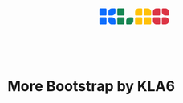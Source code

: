 <p align="center">
  <br><br><br><br>
  <svg height="32px" viewBox="0 0 1248 288">
    <g fill="#0D6EFD">
      <path d="M112,0H64H16C7.2,0,0,7.2,0,16v48v48c0,8.8,7.2,16,16,16h48h48c8.8,0,16-7.2,16-16V64V16C128,7.2,120.8,0,112,0z"/>
      <path d="M112,160H64H16c-8.8,0-16,7.2-16,16v48v48c0,8.8,7.2,16,16,16h48h48c8.8,0,16-7.2,16-16v-48v-48 C128,167.2,120.8,160,112,160z"/>
      <path d="M272,0h-48c-35.3,0-64,28.7-64,64v48c0,8.8,7.2,16,16,16h48c35.3,0,64-28.7,64-64V16C288,7.2,280.8,0,272,0z"/>
      <path d="M224,160h-48c-8.8,0-16,7.2-16,16v48c0,35.3,28.7,64,64,64h48c8.8,0,16-7.2,16-16v-48C288,188.7,259.3,160,224,160z"/>
    </g>
    <g fill="#198754">
      <path d="M432,0h-48h-48c-8.8,0-16,7.2-16,16v48v48c0,8.8,7.2,16,16,16h48h48c8.8,0,16-7.2,16-16V64V16C448,7.2,440.8,0,432,0z"/>
      <path d="M432,160h-48h-48c-8.8,0-16,7.2-16,16v48v48c0,8.8,7.2,16,16,16h48h48c8.8,0,16-7.2,16-16v-48v-48 C448,167.2,440.8,160,432,160z"/>
      <path d="M592,160h-48c-35.3,0-64,28.7-64,64v48c0,8.8,7.2,16,16,16h48c35.3,0,64-28.7,64-64v-48C608,167.2,600.8,160,592,160z"/>
    </g>
    <g fill="#FFC107">
      <path d="M752,0h-48c-35.3,0-64,28.7-64,64v48c0,8.8,7.2,16,16,16h48h48c8.8,0,16-7.2,16-16V64V16C768,7.2,760.8,0,752,0z"/>
      <path d="M752,160h-48h-48c-8.8,0-16,7.2-16,16v48v48c0,8.8,7.2,16,16,16h48h48c8.8,0,16-7.2,16-16v-48v-48 C768,167.2,760.8,160,752,160z"/>
      <path d="M864,0h-48c-8.8,0-16,7.2-16,16v48v48c0,8.8,7.2,16,16,16h48h48c8.8,0,16-7.2,16-16V64C928,28.7,899.3,0,864,0z"/>
      <path d="M912,160h-48h-48c-8.8,0-16,7.2-16,16v48v48c0,8.8,7.2,16,16,16h48h48c8.8,0,16-7.2,16-16v-48v-48 C928,167.2,920.8,160,912,160z"/>
    </g>
    <g fill="#DC3545">
      <path d="M1072,0h-48c-35.3,0-64,28.7-64,64v48c0,8.8,7.2,16,16,16h48h48c8.8,0,16-7.2,16-16V64V16C1088,7.2,1080.8,0,1072,0z"/>
      <path d="M1072,160h-48h-48c-8.8,0-16,7.2-16,16v48c0,35.3,28.7,64,64,64h48c8.8,0,16-7.2,16-16v-48v-48 C1088,167.2,1080.8,160,1072,160z"/>
      <path d="M1184,0h-48c-8.8,0-16,7.2-16,16v48c0,35.3,28.7,64,64,64h48c8.8,0,16-7.2,16-16V64C1248,28.7,1219.3,0,1184,0z"/>
      <path d="M1184,160h-48c-8.8,0-16,7.2-16,16v48v48c0,8.8,7.2,16,16,16h48c35.3,0,64-28.7,64-64S1219.3,160,1184,160z"/>
    </g>
    </svg>
  <br><br><br><br><br>
</p>

# More Bootstrap by KLA6


